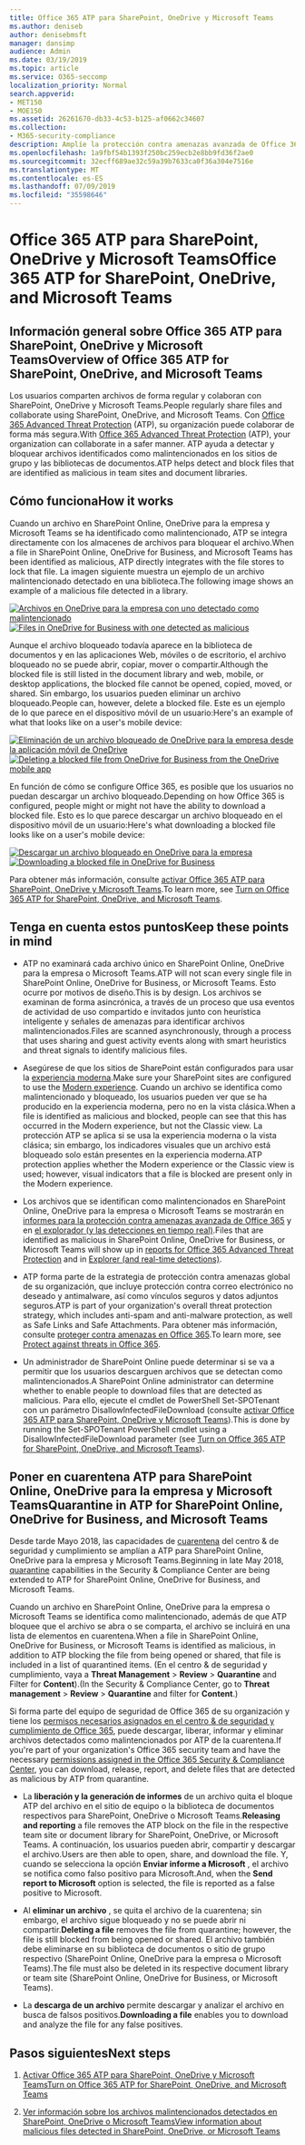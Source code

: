 ```yaml
---
title: Office 365 ATP para SharePoint, OneDrive y Microsoft Teams
ms.author: deniseb
author: denisebmsft
manager: dansimp
audience: Admin
ms.date: 03/19/2019
ms.topic: article
ms.service: O365-seccomp
localization_priority: Normal
search.appverid:
- MET150
- MOE150
ms.assetid: 26261670-db33-4c53-b125-af0662c34607
ms.collection:
- M365-security-compliance
description: Amplíe la protección contra amenazas avanzada de Office 365 a los archivos de SharePoint Online, OneDrive para la empresa y Microsoft Teams para permitir una colaboración más segura para su organización.
ms.openlocfilehash: 1a9fbf54b1393f250bc259ecb2e8bb9fd36f2ae0
ms.sourcegitcommit: 32ecff689ae32c59a39b7633ca0f36a304e7516e
ms.translationtype: MT
ms.contentlocale: es-ES
ms.lasthandoff: 07/09/2019
ms.locfileid: "35598646"
---
```

# <a name="office-365-atp-for-sharepoint-onedrive-and-microsoft-teams"></a><span data-ttu-id="6847c-103">Office 365 ATP para SharePoint, OneDrive y Microsoft Teams</span><span class="sxs-lookup"><span data-stu-id="6847c-103">Office 365 ATP for SharePoint, OneDrive, and Microsoft Teams</span></span>

## <a name="overview-of-office-365-atp-for-sharepoint-onedrive-and-microsoft-teams"></a><span data-ttu-id="6847c-104">Información general sobre Office 365 ATP para SharePoint, OneDrive y Microsoft Teams</span><span class="sxs-lookup"><span data-stu-id="6847c-104">Overview of Office 365 ATP for SharePoint, OneDrive, and Microsoft Teams</span></span>

<span data-ttu-id="6847c-105">Los usuarios comparten archivos de forma regular y colaboran con SharePoint, OneDrive y Microsoft Teams.</span><span class="sxs-lookup"><span data-stu-id="6847c-105">People regularly share files and collaborate using SharePoint, OneDrive, and Microsoft Teams.</span></span> <span data-ttu-id="6847c-106">Con [Office 365 Advanced Threat Protection](office-365-atp.md) (ATP), su organización puede colaborar de forma más segura.</span><span class="sxs-lookup"><span data-stu-id="6847c-106">With [Office 365 Advanced Threat Protection](office-365-atp.md) (ATP), your organization can collaborate in a safer manner.</span></span> <span data-ttu-id="6847c-107">ATP ayuda a detectar y bloquear archivos identificados como malintencionados en los sitios de grupo y las bibliotecas de documentos.</span><span class="sxs-lookup"><span data-stu-id="6847c-107">ATP helps detect and block files that are identified as malicious in team sites and document libraries.</span></span>  
  
## <a name="how-it-works"></a><span data-ttu-id="6847c-108">Cómo funciona</span><span class="sxs-lookup"><span data-stu-id="6847c-108">How it works</span></span>

<span data-ttu-id="6847c-109">Cuando un archivo en SharePoint Online, OneDrive para la empresa y Microsoft Teams se ha identificado como malintencionado, ATP se integra directamente con los almacenes de archivos para bloquear el archivo.</span><span class="sxs-lookup"><span data-stu-id="6847c-109">When a file in SharePoint Online, OneDrive for Business, and Microsoft Teams has been identified as malicious, ATP directly integrates with the file stores to lock that file.</span></span> <span data-ttu-id="6847c-110">La imagen siguiente muestra un ejemplo de un archivo malintencionado detectado en una biblioteca.</span><span class="sxs-lookup"><span data-stu-id="6847c-110">The following image shows an example of a malicious file detected in a library.</span></span>
  
<span data-ttu-id="6847c-111">[![Archivos en OneDrive para la empresa con uno detectado como malintencionado](media/2bba71cc-7ad1-4799-8b9d-d56f923db3a7.png)](https://support.office.com/article/01e902ad-a903-4e0f-b093-1e1ac0c37ad2)</span><span class="sxs-lookup"><span data-stu-id="6847c-111">[![Files in OneDrive for Business with one detected as malicious](media/2bba71cc-7ad1-4799-8b9d-d56f923db3a7.png)](https://support.office.com/article/01e902ad-a903-4e0f-b093-1e1ac0c37ad2)</span></span>
  
<span data-ttu-id="6847c-112">Aunque el archivo bloqueado todavía aparece en la biblioteca de documentos y en las aplicaciones Web, móviles o de escritorio, el archivo bloqueado no se puede abrir, copiar, mover o compartir.</span><span class="sxs-lookup"><span data-stu-id="6847c-112">Although the blocked file is still listed in the document library and web, mobile, or desktop applications, the blocked file cannot be opened, copied, moved, or shared.</span></span> <span data-ttu-id="6847c-113">Sin embargo, los usuarios pueden eliminar un archivo bloqueado.</span><span class="sxs-lookup"><span data-stu-id="6847c-113">People can, however, delete a blocked file.</span></span> <span data-ttu-id="6847c-114">Este es un ejemplo de lo que parece en el dispositivo móvil de un usuario:</span><span class="sxs-lookup"><span data-stu-id="6847c-114">Here's an example of what that looks like on a user's mobile device:</span></span>
  
<span data-ttu-id="6847c-115">[![Eliminación de un archivo bloqueado de OneDrive para la empresa desde la aplicación móvil de OneDrive](media/cb1c1705-fd0a-45b8-9a26-c22503011d54.png)](https://support.office.com/article/01e902ad-a903-4e0f-b093-1e1ac0c37ad2)</span><span class="sxs-lookup"><span data-stu-id="6847c-115">[![Deleting a blocked file from OneDrive for Business from the OneDrive mobile app](media/cb1c1705-fd0a-45b8-9a26-c22503011d54.png)](https://support.office.com/article/01e902ad-a903-4e0f-b093-1e1ac0c37ad2)</span></span>
  
<span data-ttu-id="6847c-116">En función de cómo se configure Office 365, es posible que los usuarios no puedan descargar un archivo bloqueado.</span><span class="sxs-lookup"><span data-stu-id="6847c-116">Depending on how Office 365 is configured, people might or might not have the ability to download a blocked file.</span></span> <span data-ttu-id="6847c-117">Esto es lo que parece descargar un archivo bloqueado en el dispositivo móvil de un usuario:</span><span class="sxs-lookup"><span data-stu-id="6847c-117">Here's what downloading a blocked file looks like on a user's mobile device:</span></span>
  
<span data-ttu-id="6847c-118">[![Descargar un archivo bloqueado en OneDrive para la empresa](media/be288a82-bdd8-4371-93d8-1783db3b61bc.png)](https://support.office.com/article/01e902ad-a903-4e0f-b093-1e1ac0c37ad2)</span><span class="sxs-lookup"><span data-stu-id="6847c-118">[![Downloading a blocked file in OneDrive for Business](media/be288a82-bdd8-4371-93d8-1783db3b61bc.png)](https://support.office.com/article/01e902ad-a903-4e0f-b093-1e1ac0c37ad2)</span></span>
  
<span data-ttu-id="6847c-119">Para obtener más información, consulte [activar Office 365 ATP para SharePoint, OneDrive y Microsoft Teams](turn-on-atp-for-spo-odb-and-teams.md).</span><span class="sxs-lookup"><span data-stu-id="6847c-119">To learn more, see [Turn on Office 365 ATP for SharePoint, OneDrive, and Microsoft Teams](turn-on-atp-for-spo-odb-and-teams.md).</span></span>
  
## <a name="keep-these-points-in-mind"></a><span data-ttu-id="6847c-120">Tenga en cuenta estos puntos</span><span class="sxs-lookup"><span data-stu-id="6847c-120">Keep these points in mind</span></span>

- <span data-ttu-id="6847c-121">ATP no examinará cada archivo único en SharePoint Online, OneDrive para la empresa o Microsoft Teams.</span><span class="sxs-lookup"><span data-stu-id="6847c-121">ATP will not scan every single file in SharePoint Online, OneDrive for Business, or Microsoft Teams.</span></span> <span data-ttu-id="6847c-122">Esto ocurre por motivos de diseño.</span><span class="sxs-lookup"><span data-stu-id="6847c-122">This is by design.</span></span> <span data-ttu-id="6847c-123">Los archivos se examinan de forma asincrónica, a través de un proceso que usa eventos de actividad de uso compartido e invitados junto con heurística inteligente y señales de amenazas para identificar archivos malintencionados.</span><span class="sxs-lookup"><span data-stu-id="6847c-123">Files are scanned asynchronously, through a process that uses sharing and guest activity events along with smart heuristics and threat signals to identify malicious files.</span></span>

- <span data-ttu-id="6847c-124">Asegúrese de que los sitios de SharePoint están configurados para usar la [experiencia moderna](https://docs.microsoft.com/sharepoint/guide-to-sharepoint-modern-experience).</span><span class="sxs-lookup"><span data-stu-id="6847c-124">Make sure your SharePoint sites are configured to use the [Modern experience](https://docs.microsoft.com/sharepoint/guide-to-sharepoint-modern-experience).</span></span> <span data-ttu-id="6847c-125">Cuando un archivo se identifica como malintencionado y bloqueado, los usuarios pueden ver que se ha producido en la experiencia moderna, pero no en la vista clásica.</span><span class="sxs-lookup"><span data-stu-id="6847c-125">When a file is identified as malicious and blocked, people can see that this has occurred in the Modern experience, but not the Classic view.</span></span> <span data-ttu-id="6847c-126">La protección ATP se aplica si se usa la experiencia moderna o la vista clásica; sin embargo, los indicadores visuales que un archivo está bloqueado solo están presentes en la experiencia moderna.</span><span class="sxs-lookup"><span data-stu-id="6847c-126">ATP protection applies whether the Modern experience or the Classic view is used; however, visual indicators that a file is blocked are present only in the Modern experience.</span></span>
    
- <span data-ttu-id="6847c-127">Los archivos que se identifican como malintencionados en SharePoint Online, OneDrive para la empresa o Microsoft Teams se mostrarán en [informes para la protección contra amenazas avanzada de Office 365](view-reports-for-atp.md) y en [el explorador (y las detecciones en tiempo real)](threat-explorer.md).</span><span class="sxs-lookup"><span data-stu-id="6847c-127">Files that are identified as malicious in SharePoint Online, OneDrive for Business, or Microsoft Teams will show up in [reports for Office 365 Advanced Threat Protection](view-reports-for-atp.md) and in [Explorer (and real-time detections)](threat-explorer.md).</span></span>
    
- <span data-ttu-id="6847c-128">ATP forma parte de la estrategia de protección contra amenazas global de su organización, que incluye protección contra correo electrónico no deseado y antimalware, así como vínculos seguros y datos adjuntos seguros.</span><span class="sxs-lookup"><span data-stu-id="6847c-128">ATP is part of your organization's overall threat protection strategy, which includes anti-spam and anti-malware protection, as well as Safe Links and Safe Attachments.</span></span> <span data-ttu-id="6847c-129">Para obtener más información, consulte [proteger contra amenazas en Office 365](protect-against-threats.md).</span><span class="sxs-lookup"><span data-stu-id="6847c-129">To learn more, see [Protect against threats in Office 365](protect-against-threats.md).</span></span>
    
- <span data-ttu-id="6847c-130">Un administrador de SharePoint Online puede determinar si se va a permitir que los usuarios descarguen archivos que se detectan como malintencionados.</span><span class="sxs-lookup"><span data-stu-id="6847c-130">A SharePoint Online administrator can determine whether to enable people to download files that are detected as malicious.</span></span> <span data-ttu-id="6847c-131">Para ello, ejecute el cmdlet de PowerShell Set-SPOTenant con un parámetro DisallowInfectedFileDownload (consulte [activar Office 365 ATP para SharePoint, OneDrive y Microsoft Teams](turn-on-atp-for-spo-odb-and-teams.md)).</span><span class="sxs-lookup"><span data-stu-id="6847c-131">This is done by running the Set-SPOTenant PowerShell cmdlet using a DisallowInfectedFileDownload parameter (see [Turn on Office 365 ATP for SharePoint, OneDrive, and Microsoft Teams](turn-on-atp-for-spo-odb-and-teams.md)).</span></span>
    
## <a name="quarantine-in-atp-for-sharepoint-online-onedrive-for-business-and-microsoft-teams"></a><span data-ttu-id="6847c-132">Poner en cuarentena ATP para SharePoint Online, OneDrive para la empresa y Microsoft Teams</span><span class="sxs-lookup"><span data-stu-id="6847c-132">Quarantine in ATP for SharePoint Online, OneDrive for Business, and Microsoft Teams</span></span>

 <span data-ttu-id="6847c-133">Desde tarde Mayo 2018, las capacidades de [cuarentena](quarantine-email-messages.md) del centro &amp; de seguridad y cumplimiento se amplían a ATP para SharePoint Online, OneDrive para la empresa y Microsoft Teams.</span><span class="sxs-lookup"><span data-stu-id="6847c-133">Beginning in late May 2018, [quarantine](quarantine-email-messages.md) capabilities in the Security &amp; Compliance Center are being extended to ATP for SharePoint Online, OneDrive for Business, and Microsoft Teams.</span></span>
  
<span data-ttu-id="6847c-134">Cuando un archivo en SharePoint Online, OneDrive para la empresa o Microsoft Teams se identifica como malintencionado, además de que ATP bloquee que el archivo se abra o se comparta, el archivo se incluirá en una lista de elementos en cuarentena.</span><span class="sxs-lookup"><span data-stu-id="6847c-134">When a file in SharePoint Online, OneDrive for Business, or Microsoft Teams is identified as malicious, in addition to ATP blocking the file from being opened or shared, that file is included in a list of quarantined items.</span></span> <span data-ttu-id="6847c-135">(En el centro &amp; de seguridad y cumplimiento, vaya a **Threat Management** \> **Review** \> **Quarantine** and Filter for **Content**).</span><span class="sxs-lookup"><span data-stu-id="6847c-135">(In the Security &amp; Compliance Center, go to **Threat management** \> **Review** \> **Quarantine** and filter for **Content**.)</span></span> 
  
<span data-ttu-id="6847c-136">Si forma parte del equipo de seguridad de Office 365 de su organización y tiene los [permisos necesarios asignados en el centro &amp; de seguridad y cumplimiento de Office 365](permissions-in-the-security-and-compliance-center.md), puede descargar, liberar, informar y eliminar archivos detectados como malintencionados por ATP de la cuarentena.</span><span class="sxs-lookup"><span data-stu-id="6847c-136">If you're part of your organization's Office 365 security team and have the necessary [permissions assigned in the Office 365 Security &amp; Compliance Center](permissions-in-the-security-and-compliance-center.md), you can download, release, report, and delete files that are detected as malicious by ATP from quarantine.</span></span>
  
- <span data-ttu-id="6847c-137">La **liberación y la generación de informes** de un archivo quita el bloque ATP del archivo en el sitio de equipo o la biblioteca de documentos respectivos para SharePoint, OneDrive o Microsoft Teams.</span><span class="sxs-lookup"><span data-stu-id="6847c-137">**Releasing and reporting** a file removes the ATP block on the file in the respective team site or document library for SharePoint, OneDrive, or Microsoft Teams.</span></span> <span data-ttu-id="6847c-138">A continuación, los usuarios pueden abrir, compartir y descargar el archivo.</span><span class="sxs-lookup"><span data-stu-id="6847c-138">Users are then able to open, share, and download the file.</span></span> <span data-ttu-id="6847c-139">Y, cuando se selecciona la opción **Enviar informe a Microsoft** , el archivo se notifica como falso positivo para Microsoft.</span><span class="sxs-lookup"><span data-stu-id="6847c-139">And, when the **Send report to Microsoft** option is selected, the file is reported as a false positive to Microsoft.</span></span> 
    
- <span data-ttu-id="6847c-140">Al **eliminar un archivo** , se quita el archivo de la cuarentena; sin embargo, el archivo sigue bloqueado y no se puede abrir ni compartir.</span><span class="sxs-lookup"><span data-stu-id="6847c-140">**Deleting a file** removes the file from quarantine; however, the file is still blocked from being opened or shared.</span></span> <span data-ttu-id="6847c-141">El archivo también debe eliminarse en su biblioteca de documentos o sitio de grupo respectivo (SharePoint Online, OneDrive para la empresa o Microsoft Teams).</span><span class="sxs-lookup"><span data-stu-id="6847c-141">The file must also be deleted in its respective document library or team site (SharePoint Online, OneDrive for Business, or Microsoft Teams).</span></span> 
    
- <span data-ttu-id="6847c-142">La **descarga de un archivo** permite descargar y analizar el archivo en busca de falsos positivos.</span><span class="sxs-lookup"><span data-stu-id="6847c-142">**Downloading a file** enables you to download and analyze the file for any false positives.</span></span> 
    
## <a name="next-steps"></a><span data-ttu-id="6847c-143">Pasos siguientes</span><span class="sxs-lookup"><span data-stu-id="6847c-143">Next steps</span></span>

1. [<span data-ttu-id="6847c-144">Activar Office 365 ATP para SharePoint, OneDrive y Microsoft Teams</span><span class="sxs-lookup"><span data-stu-id="6847c-144">Turn on Office 365 ATP for SharePoint, OneDrive, and Microsoft Teams</span></span>](turn-on-atp-for-spo-odb-and-teams.md)
    
2. [<span data-ttu-id="6847c-145">Ver información sobre los archivos malintencionados detectados en SharePoint, OneDrive o Microsoft Teams</span><span class="sxs-lookup"><span data-stu-id="6847c-145">View information about malicious files detected in SharePoint, OneDrive, or Microsoft Teams</span></span>](malicious-files-detected-in-spo-odb-or-teams.md)
    
